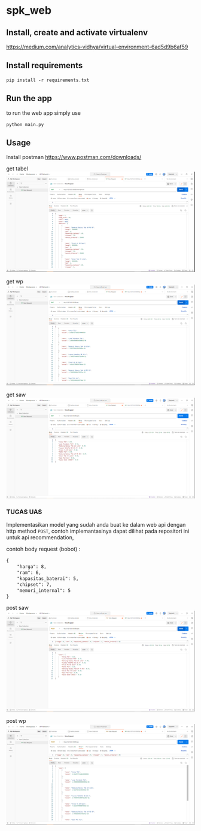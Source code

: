# spk_web
## Install, create and activate virtualenv
https://medium.com/analytics-vidhya/virtual-environment-6ad5d9b6af59

## Install requirements

    pip install -r requirements.txt

## Run the app
to run the web app simply  use

    python main.py

## Usage
Install postman 
https://www.postman.com/downloads/

get tabel
<img src='img/get tabel.png' alt='tabel'/>

get wp
<img src='img/get wp.png' alt='wp'/>

get saw
<img src='img/get saw.png' alt='saw'/>


### TUGAS UAS
Implementasikan model yang sudah anda buat ke dalam web api dengan http method `POST`, contoh implemantasinya dapat dilihat pada repositori ini untuk api recommendation, 

contoh body request (bobot) :

	{
		"harga": 8, 
		"ram": 6, 
		"kapasitas_baterai": 5, 
		"chipset": 7, 
		"memori_internal": 5
	}

post saw
<img src='img/post saw.png' alt='saw'/>

post wp
<img src='img/post wp.png' alt='wp'/>
